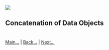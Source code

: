 
![](https://www.python.org/static/img/python-logo.png)

## Concatenation of Data Objects
 

#
[Main...](https://github.com/ptoraskar/Python-Learning/blob/master/README.md) | [Back...](/Module-5/2_mergining_data_objects.md) | [Next...](/Module-4/2_python_numpy.md)
